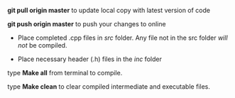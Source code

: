 **git pull origin master** to update local copy with latest version of code

**git push origin master** to push your changes to online


* Place completed .cpp files in *src* folder. Any file not in the src folder *will not* be compiled.

* Place necessary header (.h) files in the *inc* folder

type **Make all** from terminal to compile. 

type **Make clean** to clear compiled intermediate and executable files. 


 